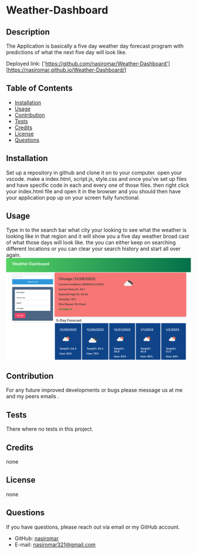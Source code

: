
# Weather-Dashboard 
  
## Description
The Application is basically a five day weather day forecast program    with predictions of what the next five day will look like.

Deployed link: ['https://github.com/nasiromar/Weather-Dashboard']
               [https://nasiromar.github.io/Weather-Dashboard/]
               
## Table of Contents
* [Installation](#installation)
* [Usage](#usage)
* [Contribution](#contribution)
* [Tests](#tests)
* [Credits](#credits)
* [License](#license)
* [Questions](#questions)
## Installation
Set up a repository in github and clone it on to your computer. open your vscode. make a index.html, script.js, style.css and once you've set up files and have specific code in each and every one of those files. then right click your index.html file and open it in the browser and you should then have your application pop up on your screen fully functional.
## Usage
Type in to the search bar what city your looking to see what the weather is looking like in that region and it will show you a five day weather broad cast of what those days will look like. the you can either keep on searching different locations or you can clear your search history and start all over again.
![Project Screenshot](./assets/wd.png)
## Contribution
For any future improved developments or bugs please message us at me and my peers emails .
## Tests
There where no tests in this project. 
## Credits
none
## License
none

## Questions
If you have questions, please reach out via email or my GitHub account.
* GitHub: [nasiromar](https://github.com/nasiromar)
* E-mail: [nasiromar321@gmail.com](mailto:nasiromar321@gmail.com)


    
